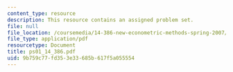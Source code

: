 ```yaml
---
content_type: resource
description: This resource contains an assigned problem set.
file: null
file_location: /coursemedia/14-386-new-econometric-methods-spring-2007/9b759c77fd353e33685b617f5a055554_ps01_14_386.pdf
file_type: application/pdf
resourcetype: Document
title: ps01_14_386.pdf
uid: 9b759c77-fd35-3e33-685b-617f5a055554
---
```

